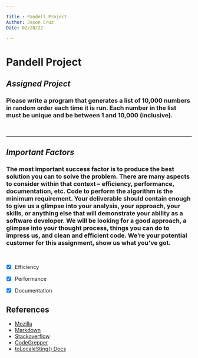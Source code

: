 ```yaml
---

Title : Pandell Project
Author: Jason Cruz
Date: 02/28/22

---
```


# Pandell Project

## ***Assigned Project***

### Please write a program that generates a list of 10,000 numbers in random order each time it is run. Each number in the list must be unique and be between 1 and 10,000 (inclusive).

<br>

---

## ***Important Factors***

### The most important success factor is to produce the best solution you can to solve the problem. There are many aspects to consider within that context – efficiency, performance, documentation, etc. Code to perform the algorithm is the minimum requirement. Your deliverable should contain enough to give us a glimpse into your analysis, your approach, your skills, or anything else that will demonstrate your ability as a software developer. We will be looking for a good approach, a glimpse into your thought process, things you can do to impress us, and clean and efficient code. We’re your potential customer for this assignment, show us what you’ve got.

<br>

- [X] Efficiency
- [X] Performance
- [X] Documentation


## References

- [Mozilla](https://developer.mozilla.org/en-US/docs/Web/JavaScript/Reference/Global_Objects/Math/random)
- [Markdown](https://www.markdownguide.org/)
- [Stackoverflow](https://stackoverflow.com/)
- [CodeGrepper](https://www.codegrepper.com/)
- [toLocaleSting() Docs](https://developer.mozilla.org/en-US/docs/Web/JavaScript/Reference/Global_Objects/Object/toLocaleString)
